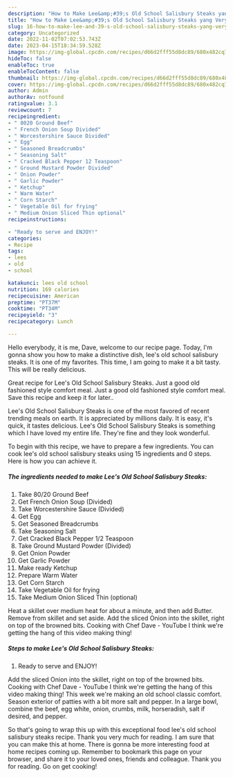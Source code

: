 ```yaml
---
description: "How to Make Lee&amp;#39;s Old School Salisbury Steaks yang Very Delicious}"
title: "How to Make Lee&amp;#39;s Old School Salisbury Steaks yang Very Delicious}"
slug: 16-how-to-make-lee-and-39-s-old-school-salisbury-steaks-yang-very-delicious
category: Uncategorized
date: 2022-11-02T07:02:53.743Z
date: 2023-04-15T18:34:59.528Z
image: https://img-global.cpcdn.com/recipes/d66d2fff55d8dc89/680x482cq70/lees-old-school-salisbury-steaks-recipe-main-photo.jpg
hideToc: false
enableToc: true
enableTocContent: false
thumbnail: https://img-global.cpcdn.com/recipes/d66d2fff55d8dc89/680x482cq70/lees-old-school-salisbury-steaks-recipe-main-photo.jpg
cover: https://img-global.cpcdn.com/recipes/d66d2fff55d8dc89/680x482cq70/lees-old-school-salisbury-steaks-recipe-main-photo.jpg
author: Admin
authorAv: notfound
ratingvalue: 3.1
reviewcount: 7
recipeingredient:
- " 8020 Ground Beef"
- " French Onion Soup Divided"
- " Worcestershire Sauce Divided"
- " Egg"
- " Seasoned Breadcrumbs"
- " Seasoning Salt"
- " Cracked Black Pepper 12 Teaspoon"
- " Ground Mustard Powder Divided"
- " Onion Powder"
- " Garlic Powder"
- " Ketchup"
- " Warm Water"
- " Corn Starch"
- " Vegetable Oil for frying"
- " Medium Onion Sliced Thin optional"
recipeinstructions:

- "Ready to serve and ENJOY!"
categories:
- Recipe
tags:
- lees
- old
- school

katakunci: lees old school 
nutrition: 169 calories
recipecuisine: American
preptime: "PT37M"
cooktime: "PT34M"
recipeyield: "3"
recipecategory: Lunch

---
```



Hello everybody, it is me, Dave, welcome to our recipe page. Today, I'm gonna show you how to make a distinctive dish, lee&#39;s old school salisbury steaks. It is one of my favorites. This time, I am going to make it a bit tasty. This will be really delicious.

Great recipe for Lee&#39;s Old School Salisbury Steaks. Just a good old fashioned style comfort meal. Just a good old fashioned style comfort meal. Save this recipe and keep it for later..

Lee&#39;s Old School Salisbury Steaks is one of the most favored of recent trending meals on earth. It is appreciated by millions daily. It is easy, it's quick, it tastes delicious. Lee&#39;s Old School Salisbury Steaks is something which I have loved my entire life. They're fine and they look wonderful.


To begin with this recipe, we have to prepare a few ingredients. You can cook lee&#39;s old school salisbury steaks using 15 ingredients and 0 steps. Here is how you can achieve it.

<!--inarticleads1-->

##### The ingredients needed to make Lee&#39;s Old School Salisbury Steaks:

1. Take  80/20 Ground Beef
1. Get  French Onion Soup (Divided)
1. Take  Worcestershire Sauce (Divided)
1. Get  Egg
1. Get  Seasoned Breadcrumbs
1. Take  Seasoning Salt
1. Get  Cracked Black Pepper 1/2 Teaspoon
1. Take  Ground Mustard Powder (Divided)
1. Get  Onion Powder
1. Get  Garlic Powder
1. Make ready  Ketchup
1. Prepare  Warm Water
1. Get  Corn Starch
1. Take  Vegetable Oil for frying
1. Take  Medium Onion Sliced Thin (optional)


Heat a skillet over medium heat for about a minute, and then add Butter. Remove from skillet and set aside. Add the sliced Onion into the skillet, right on top of the browned bits. Cooking with Chef Dave - YouTube I think we&#39;re getting the hang of this video making thing! 

<!--inarticleads2-->

##### Steps to make Lee&#39;s Old School Salisbury Steaks:


1. Ready to serve and ENJOY!

Add the sliced Onion into the skillet, right on top of the browned bits. Cooking with Chef Dave - YouTube I think we&#39;re getting the hang of this video making thing! This week we&#39;re making an old school classic comfort. Season exterior of patties with a bit more salt and pepper. In a large bowl, combine the beef, egg white, onion, crumbs, milk, horseradish, salt if desired, and pepper. 

So that's going to wrap this up with this exceptional food lee&#39;s old school salisbury steaks recipe. Thank you very much for reading. I am sure that you can make this at home. There is gonna be more interesting food at home recipes coming up. Remember to bookmark this page on your browser, and share it to your loved ones, friends and colleague. Thank you for reading. Go on get cooking!
